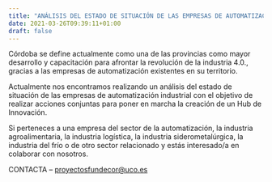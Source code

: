 ```yaml
---
title: "ANÁLISIS DEL ESTADO DE SITUACIÓN DE LAS EMPRESAS DE AUTOMATIZACIÓN INDUSTRIAL EN LA PROVINCIA DE CÓRDOBA"
date: 2021-03-26T09:39:11+01:00
draft: false
---
```



Córdoba se define actualmente como una de las provincias como mayor desarrollo y capacitación para afrontar la revolución de la industria 4.0., gracias a las empresas de automatización existentes en su territorio. 

Actualmente nos encontramos realizando un análisis del estado de situación de las empresas de automatización industrial con el objetivo de realizar acciones conjuntas para poner en marcha la creación de un Hub de Innovación. 

Si perteneces a una empresa del sector de la automatización, la industria agroalimentaria, la industria logística, la industria siderometalúrgica, la industria del frío o de otro sector relacionado y estás interesado/a en colaborar con nosotros.

CONTACTA – proyectosfundecor@uco.es